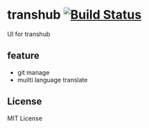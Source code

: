 # transhub [![Build Status](https://travis-ci.org/transhub/hub.svg?branch=master)](https://travis-ci.org/transhub/hub)

UI for transhub

## feature

- git manage
- muilti language translate

## License

MIT License
